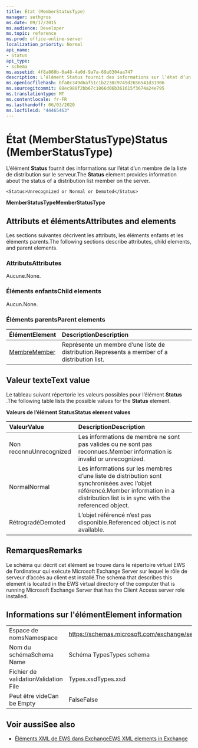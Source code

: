 ```yaml
---
title: État (MemberStatusType)
manager: sethgros
ms.date: 09/17/2015
ms.audience: Developer
ms.topic: reference
ms.prod: office-online-server
localization_priority: Normal
api_name:
- Status
api_type:
- schema
ms.assetid: 4f8a860b-0a48-4a0d-9a7a-69a0304aa747
description: L’élément Status fournit des informations sur l’état d’un membre de la liste de distribution sur le serveur.
ms.openlocfilehash: bfa0c349d6af51c1b2238c9749d2656541d31906
ms.sourcegitcommit: 88ec988f2bb67c1866d06b361615f3674a24e795
ms.translationtype: MT
ms.contentlocale: fr-FR
ms.lasthandoff: 06/03/2020
ms.locfileid: "44465463"
---
```

# <a name="status-memberstatustype"></a><span data-ttu-id="ecb5c-103">État (MemberStatusType)</span><span class="sxs-lookup"><span data-stu-id="ecb5c-103">Status (MemberStatusType)</span></span>

<span data-ttu-id="ecb5c-104">L’élément **Status** fournit des informations sur l’état d’un membre de la liste de distribution sur le serveur.</span><span class="sxs-lookup"><span data-stu-id="ecb5c-104">The **Status** element provides information about the status of a distribution list member on the server.</span></span> 
  
```
<Status>Unrecognized or Normal or Demoted</Status>
```

 <span data-ttu-id="ecb5c-105">**MemberStatusType**</span><span class="sxs-lookup"><span data-stu-id="ecb5c-105">**MemberStatusType**</span></span>
## <a name="attributes-and-elements"></a><span data-ttu-id="ecb5c-106">Attributs et éléments</span><span class="sxs-lookup"><span data-stu-id="ecb5c-106">Attributes and elements</span></span>

<span data-ttu-id="ecb5c-107">Les sections suivantes décrivent les attributs, les éléments enfants et les éléments parents.</span><span class="sxs-lookup"><span data-stu-id="ecb5c-107">The following sections describe attributes, child elements, and parent elements.</span></span>
  
### <a name="attributes"></a><span data-ttu-id="ecb5c-108">Attributs</span><span class="sxs-lookup"><span data-stu-id="ecb5c-108">Attributes</span></span>

<span data-ttu-id="ecb5c-109">Aucune.</span><span class="sxs-lookup"><span data-stu-id="ecb5c-109">None.</span></span>
  
### <a name="child-elements"></a><span data-ttu-id="ecb5c-110">Éléments enfants</span><span class="sxs-lookup"><span data-stu-id="ecb5c-110">Child elements</span></span>

<span data-ttu-id="ecb5c-111">Aucun.</span><span class="sxs-lookup"><span data-stu-id="ecb5c-111">None.</span></span>
  
### <a name="parent-elements"></a><span data-ttu-id="ecb5c-112">Éléments parents</span><span class="sxs-lookup"><span data-stu-id="ecb5c-112">Parent elements</span></span>

|<span data-ttu-id="ecb5c-113">**Élément**</span><span class="sxs-lookup"><span data-stu-id="ecb5c-113">**Element**</span></span>|<span data-ttu-id="ecb5c-114">**Description**</span><span class="sxs-lookup"><span data-stu-id="ecb5c-114">**Description**</span></span>|
|:-----|:-----|
|[<span data-ttu-id="ecb5c-115">Membre</span><span class="sxs-lookup"><span data-stu-id="ecb5c-115">Member</span></span>](member-ex15websvcsotherref.md) <br/> |<span data-ttu-id="ecb5c-116">Représente un membre d’une liste de distribution.</span><span class="sxs-lookup"><span data-stu-id="ecb5c-116">Represents a member of a distribution list.</span></span>  <br/> |
   
## <a name="text-value"></a><span data-ttu-id="ecb5c-117">Valeur texte</span><span class="sxs-lookup"><span data-stu-id="ecb5c-117">Text value</span></span>

<span data-ttu-id="ecb5c-118">Le tableau suivant répertorie les valeurs possibles pour l’élément **Status** .</span><span class="sxs-lookup"><span data-stu-id="ecb5c-118">The following table lists the possible values for the **Status** element.</span></span> 
  
<span data-ttu-id="ecb5c-119">**Valeurs de l’élément Status**</span><span class="sxs-lookup"><span data-stu-id="ecb5c-119">**Status element values**</span></span>

|<span data-ttu-id="ecb5c-120">**Valeur**</span><span class="sxs-lookup"><span data-stu-id="ecb5c-120">**Value**</span></span>|<span data-ttu-id="ecb5c-121">**Description**</span><span class="sxs-lookup"><span data-stu-id="ecb5c-121">**Description**</span></span>|
|:-----|:-----|
|<span data-ttu-id="ecb5c-122">Non reconnu</span><span class="sxs-lookup"><span data-stu-id="ecb5c-122">Unrecognized</span></span>  <br/> |<span data-ttu-id="ecb5c-123">Les informations de membre ne sont pas valides ou ne sont pas reconnues.</span><span class="sxs-lookup"><span data-stu-id="ecb5c-123">Member information is invalid or unrecognized.</span></span>  <br/> |
|<span data-ttu-id="ecb5c-124">Normal</span><span class="sxs-lookup"><span data-stu-id="ecb5c-124">Normal</span></span>  <br/> |<span data-ttu-id="ecb5c-125">Les informations sur les membres d’une liste de distribution sont synchronisées avec l’objet référencé.</span><span class="sxs-lookup"><span data-stu-id="ecb5c-125">Member information in a distribution list is in sync with the referenced object.</span></span>  <br/> |
|<span data-ttu-id="ecb5c-126">Rétrogradé</span><span class="sxs-lookup"><span data-stu-id="ecb5c-126">Demoted</span></span>  <br/> |<span data-ttu-id="ecb5c-127">L’objet référencé n’est pas disponible.</span><span class="sxs-lookup"><span data-stu-id="ecb5c-127">Referenced object is not available.</span></span>  <br/> |
   
## <a name="remarks"></a><span data-ttu-id="ecb5c-128">Remarques</span><span class="sxs-lookup"><span data-stu-id="ecb5c-128">Remarks</span></span>

<span data-ttu-id="ecb5c-129">Le schéma qui décrit cet élément se trouve dans le répertoire virtuel EWS de l’ordinateur qui exécute Microsoft Exchange Server sur lequel le rôle de serveur d’accès au client est installé.</span><span class="sxs-lookup"><span data-stu-id="ecb5c-129">The schema that describes this element is located in the EWS virtual directory of the computer that is running Microsoft Exchange Server that has the Client Access server role installed.</span></span>
  
## <a name="element-information"></a><span data-ttu-id="ecb5c-130">Informations sur l'élément</span><span class="sxs-lookup"><span data-stu-id="ecb5c-130">Element information</span></span>

|||
|:-----|:-----|
|<span data-ttu-id="ecb5c-131">Espace de noms</span><span class="sxs-lookup"><span data-stu-id="ecb5c-131">Namespace</span></span>  <br/> |https://schemas.microsoft.com/exchange/services/2006/types  <br/> |
|<span data-ttu-id="ecb5c-132">Nom du schéma</span><span class="sxs-lookup"><span data-stu-id="ecb5c-132">Schema Name</span></span>  <br/> |<span data-ttu-id="ecb5c-133">Schéma Types</span><span class="sxs-lookup"><span data-stu-id="ecb5c-133">Types schema</span></span>  <br/> |
|<span data-ttu-id="ecb5c-134">Fichier de validation</span><span class="sxs-lookup"><span data-stu-id="ecb5c-134">Validation File</span></span>  <br/> |<span data-ttu-id="ecb5c-135">Types.xsd</span><span class="sxs-lookup"><span data-stu-id="ecb5c-135">Types.xsd</span></span>  <br/> |
|<span data-ttu-id="ecb5c-136">Peut être vide</span><span class="sxs-lookup"><span data-stu-id="ecb5c-136">Can be Empty</span></span>  <br/> |<span data-ttu-id="ecb5c-137">False</span><span class="sxs-lookup"><span data-stu-id="ecb5c-137">False</span></span>  <br/> |
   
## <a name="see-also"></a><span data-ttu-id="ecb5c-138">Voir aussi</span><span class="sxs-lookup"><span data-stu-id="ecb5c-138">See also</span></span>



- [<span data-ttu-id="ecb5c-139">Éléments XML de EWS dans Exchange</span><span class="sxs-lookup"><span data-stu-id="ecb5c-139">EWS XML elements in Exchange</span></span>](ews-xml-elements-in-exchange.md)

